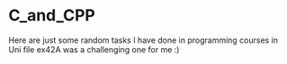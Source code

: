 # C_and_CPP
Here are just some random tasks I have done in programming courses in Uni
file ex42A was a challenging one for me :)
